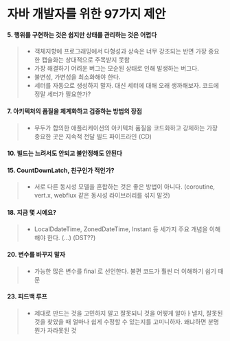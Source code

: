 

# 자바 개발자를 위한 97가지 제안

#### 5. 행위를 구현하는 것은 쉽지만 상태를 관리하는 것은 어렵다
> - 객체지향에 프로그래밍에서 다형성과 상속은 너무 강조되는 반면 가장 중요한 캡슐화는 상대적으로 주목받지 못함
> - 가장 해결하기 어려운 버그는 모순된 상태로 인해 발생하는 버그다.
> - 불변성, 가변성을 최소화해야 한다. 
> - 세터를 자동으로 생성하지 말자. 대신 세터에 대해 오래 생까해보자. 코드에 정말 세터가 필요한가?

#### 7. 아키텍처의 품질을 체계화하고 검증하는 방법의 장점

> - 무두가 합의한 애플리케이션의 아키텍처 품질을 코드화하고 강제하는 가장 중요한 곳은 지속적 전달 빌드 파이프라인 (CD)

#### 10. 빌드는 느려서도 안되고 불안정해도 안된다

#### 15. CountDownLatch, 친구인가 적인가?
> - 서로 다른 동시성 모델을 혼합하는 것은 좋은 방법이 아니다.
(coroutine, vert.x, webflux 같은 동시성 라이브러리를 섞지 말것)

#### 18. 지금 몇 시예요?
>- LocalDdateTime, ZonedDateTime, Instant 등 세가지 주요 개념을 이해해야 한다.
(...)
(DST??)

#### 20. 변수를 바꾸지 말자
>- 가능한 많은 변수를 final 로 선언한다. 불편 코드가 훨씬 더 이해하기 쉽기 때문

#### 23. 피드백 루프
> - 제대로 만드는 것을 고민하지 말고 잘못되니 것을 어떻게 알아ㅏ낼지, 잘못된 것을 찾았을 때 얼마나 쉽게 수정할 수 있는지를 고미니하자. 왜냐하면 분명 뭔가 자라못된 것





<!--stackedit_data:
eyJoaXN0b3J5IjpbODQ5MjMwNTUyLDEyNzYwMzc3NjldfQ==
-->